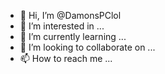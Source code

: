 - 👋 Hi, I’m @DamonsPClol
- 👀 I’m interested in ...
- 🌱 I’m currently learning ...
- 💞️ I’m looking to collaborate on ...
- 📫 How to reach me ...

<!---
DamonsPClol/DamonsPClol is a ✨ special ✨ repository because its `README.md` (this file) appears on your GitHub profile.
You can click the Preview link to take a look at your changes.
--->
